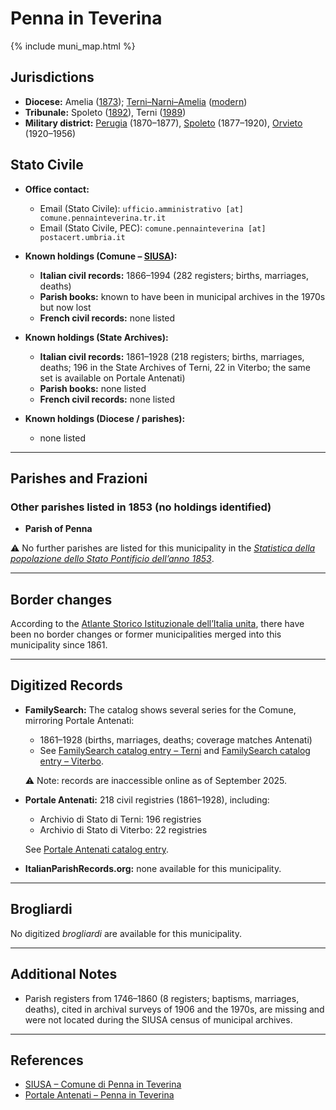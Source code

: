 # Penna in Teverina

{% include muni_map.html %}

## Jurisdictions

* **Diocese:** Amelia ([1873](https://www.google.it/books/edition/Il_libro_de_comuni_del_Regno_d_Italia_co/WF9mfeJJcDEC?gbpv=1)); [Terni–Narni–Amelia](../dio/terni_narni_amelia.md) ([modern](https://www.chiesacattolica.it/annuario-cei/ricerca-parrocchie/))
* **Tribunale:** Spoleto ([1892](https://www.google.it/books/edition/Bollettino_ufficiale_del_Ministero_di_gr/kRXd4t5fK-0C?hl=en&gbpv=1&pg=PA457&printsec=frontcover)), Terni ([1989](https://www.google.it/books/edition/Gazzetta_ufficiale_della_Repubblica_ital/-Z6nogg-qMQC?hl=en&gbpv=1&pg=RA8-PA38&printsec=frontcover))
* **Military district:** [Perugia](../mil/perugia.md) (1870–1877), [Spoleto](../mil/spoleto.md) (1877–1920), [Orvieto](../mil/spoleto.md) (1920–1956)

## Stato Civile

* **Office contact:**

  * Email (Stato Civile): `ufficio.amministrativo [at] comune.pennainteverina.tr.it`
  * Email (Stato Civile, PEC): `comune.pennainteverina [at] postacert.umbria.it`

* **Known holdings (Comune – [SIUSA](https://siusa-archivi.cultura.gov.it/cgi-bin/siusa/pagina.pl?TipoPag=comparc&Chiave=309572)):**

  * **Italian civil records:** 1866–1994 (282 registers; births, marriages, deaths)
  * **Parish books:** known to have been in municipal archives in the 1970s but now lost
  * **French civil records:** none listed

* **Known holdings (State Archives):**

  * **Italian civil records:** 1861–1928 (218 registers; births, marriages, deaths; 196 in the State Archives of Terni, 22 in Viterbo; the same set is available on Portale Antenati)
  * **Parish books:** none listed
  * **French civil records:** none listed

* **Known holdings (Diocese / parishes):**

  * none listed

---

## Parishes and Frazioni

### Other parishes listed in 1853 (no holdings identified)

* **Parish of Penna**

⚠️ No further parishes are listed for this municipality in the *[Statistica della popolazione dello Stato Pontificio dell’anno 1853](https://www.google.it/books/edition/Statistics_della_popolazione_dello_Stato/v6dCAQAAMAAJ)*.

---

## Border changes

According to the [Atlante Storico Istituzionale dell’Italia unita](http://dati.san.beniculturali.it/asi/local/), there have been no border changes or former municipalities merged into this municipality since 1861.

---

## Digitized Records

* **FamilySearch:** The catalog shows several series for the Comune, mirroring Portale Antenati:

  * 1861–1928 (births, marriages, deaths; coverage matches Antenati)
  * See [FamilySearch catalog entry – Terni](https://www.familysearch.org/en/search/catalog/780558) and [FamilySearch catalog entry – Viterbo](https://www.familysearch.org/en/search/catalog/2128310).

  ⚠️ Note: records are inaccessible online as of September 2025.

* **Portale Antenati:** 218 civil registries (1861–1928), including:

  * Archivio di Stato di Terni: 196 registries
  * Archivio di Stato di Viterbo: 22 registries

  See [Portale Antenati catalog entry](https://antenati.cultura.gov.it/search-registry/?localita=penna%20in%20teverina).

* **ItalianParishRecords.org:** none available for this municipality.

---

## Brogliardi

No digitized *brogliardi* are available for this municipality.

---

## Additional Notes

* Parish registers from 1746–1860 (8 registers; baptisms, marriages, deaths), cited in archival surveys of 1906 and the 1970s, are missing and were not located during the SIUSA census of municipal archives.

---

## References

* [SIUSA – Comune di Penna in Teverina](https://siusa-archivi.cultura.gov.it/cgi-bin/siusa/pagina.pl?TipoPag=comparc&Chiave=309572)
* [Portale Antenati – Penna in Teverina](https://antenati.cultura.gov.it/search-registry/?localita=penna%20in%20teverina)
